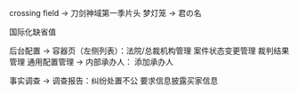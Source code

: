 crossing field -> 刀剑神域第一季片头
梦灯笼 -> 君の名

国际化缺省值

后台配置
  -> 容器页（左侧列表）：法院/总裁机构管理 案件状态变更管理 裁判结果管理 通用配置管理
    -> 内部承办人： 添加承办人

事实调查
  -> 调查报告：纠纷处置不公 要求信息披露买家信息

